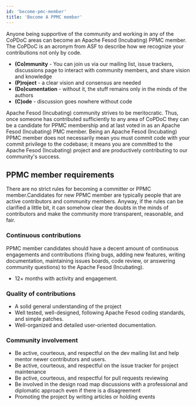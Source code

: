 ```yaml
---
id: 'become-pmc-member'
title: 'Become A PPMC member'
---
```


Anyone being supportive of the community and working in any of the CoPDoC areas can become an Apache Fesod (Incubating) PPMC member. The CoPDoC is an acronym from ASF to describe how we recognize your contributions not only by code.

- **(Co)mmunity** - You can join us via our mailing list, issue trackers, discussions page to interact with community members, and share vision and knowledge
- **(P)roject** - a clear vision and consensus are needed
- **(Do)cumentation** - without it, the stuff remains only in the minds of the authors
- **(C)ode** - discussion goes nowhere without code

Apache Fesod (Incubating) community strives to be meritocratic. Thus, once someone has contributed sufficiently to any area of CoPDoC they can be a candidate for PPMC membership and at last voted in as an Apache Fesod (Incubating)
PMC member. Being an Apache Fesod (Incubating) PPMC member does not necessarily mean you must commit code with your commit privilege to the codebase; it means you are committed to the Apache Fesod (Incubating) project and are productively contributing to our community's success.

## PPMC member requirements

There are no strict rules for becoming a committer or PPMC member.Candidates for new PPMC member are typically people that are active contributors and community members. Anyway, if the rules can be clarified a little bit, it can somehow clear the doubts in the minds of contributors and make the community more transparent, reasonable, and fair.

### Continuous contributions

PPMC member candidates should have a decent amount of continuous engagements and contributions (fixing bugs, adding new features, writing documentation, maintaining issues boards, code review, or answering community questions) to the Apache Fesod (Incubating).

- 12+ months with activity and engagement.

### Quality of contributions

- A solid general understanding of the project
- Well tested, well-designed, following Apache Fesod coding  standards, and simple patches.
- Well-organized and detailed user-oriented documentation.

### Community involvement

- Be active, courteous, and respectful on the dev mailing list and help mentor newer contributors and users.
- Be active, courteous, and respectful on the issue tracker for project maintenance
- Be active, courteous, and respectful for pull requests reviewing
- Be involved in the design road map discussions with a professional and diplomatic approach even if there is a disagreement
- Promoting the project by writing articles or holding events
